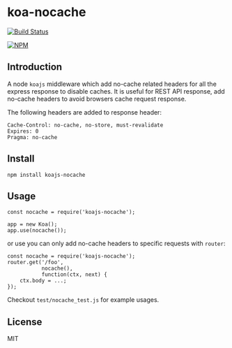 # koa-nocache

[![Build Status](https://travis-ci.org/mingchen/koa-nocache.svg?branch=master)](https://travis-ci.org/mingchen/koa-nocache)

[![NPM](https://nodei.co/npm/koa-nocache.png?downloads=true)](https://nodei.co/npm/koa-nocache/)


## Introduction

A node `koajs` middleware which add no-cache related headers for all the express response to disable caches.
It is useful for REST API response, add no-cache headers to avoid browsers cache request response.

The following headers are added to response header:

    Cache-Control: no-cache, no-store, must-revalidate
    Expires: 0
    Pragma: no-cache


## Install

    npm install koajs-nocache

## Usage

    const nocache = require('koajs-nocache');

    app = new Koa();
    app.use(nocache());

or use you can only add no-cache headers to specific requests with `router`:

    const nocache = require('koajs-nocache');
    router.get('/foo',
               nocache(),
               function(ctx, next) {
        ctx.body = ...;
    });

Checkout `test/nocache_test.js` for example usages.

## License

MIT
